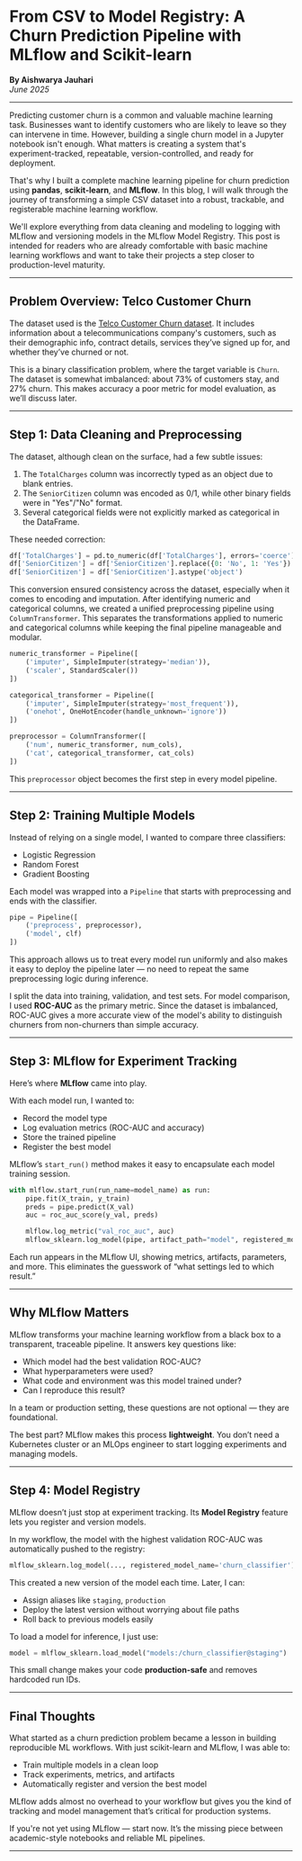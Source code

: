 # From CSV to Model Registry: A Churn Prediction Pipeline with MLflow and Scikit-learn

**By Aishwarya Jauhari**\
*June 2025*

---

Predicting customer churn is a common and valuable machine learning task. Businesses want to identify customers who are likely to leave so they can intervene in time. However, building a single churn model in a Jupyter notebook isn't enough. What matters is creating a system that's experiment-tracked, repeatable, version-controlled, and ready for deployment.

That's why I built a complete machine learning pipeline for churn prediction using **pandas**, **scikit-learn**, and **MLflow**. In this blog, I will walk through the journey of transforming a simple CSV dataset into a robust, trackable, and registerable machine learning workflow.

We'll explore everything from data cleaning and modeling to logging with MLflow and versioning models in the MLflow Model Registry. This post is intended for readers who are already comfortable with basic machine learning workflows and want to take their projects a step closer to production-level maturity.

---

## Problem Overview: Telco Customer Churn

The dataset used is the [Telco Customer Churn dataset](https://www.kaggle.com/datasets/blastchar/telco-customer-churn). It includes information about a telecommunications company's customers, such as their demographic info, contract details, services they’ve signed up for, and whether they’ve churned or not.

This is a binary classification problem, where the target variable is `Churn`. The dataset is somewhat imbalanced: about 73% of customers stay, and 27% churn. This makes accuracy a poor metric for model evaluation, as we’ll discuss later.

---

## Step 1: Data Cleaning and Preprocessing

The dataset, although clean on the surface, had a few subtle issues:

1. The `TotalCharges` column was incorrectly typed as an object due to blank entries.
2. The `SeniorCitizen` column was encoded as 0/1, while other binary fields were in "Yes"/"No" format.
3. Several categorical fields were not explicitly marked as categorical in the DataFrame.

These needed correction:

```python
df['TotalCharges'] = pd.to_numeric(df['TotalCharges'], errors='coerce')
df['SeniorCitizen'] = df['SeniorCitizen'].replace({0: 'No', 1: 'Yes'})
df['SeniorCitizen'] = df['SeniorCitizen'].astype('object')
```

This conversion ensured consistency across the dataset, especially when it comes to encoding and imputation. After identifying numeric and categorical columns, we created a unified preprocessing pipeline using `ColumnTransformer`. This separates the transformations applied to numeric and categorical columns while keeping the final pipeline manageable and modular.

```python
numeric_transformer = Pipeline([
    ('imputer', SimpleImputer(strategy='median')),
    ('scaler', StandardScaler())
])

categorical_transformer = Pipeline([
    ('imputer', SimpleImputer(strategy='most_frequent')),
    ('onehot', OneHotEncoder(handle_unknown='ignore'))
])

preprocessor = ColumnTransformer([
    ('num', numeric_transformer, num_cols),
    ('cat', categorical_transformer, cat_cols)
])
```

This `preprocessor` object becomes the first step in every model pipeline.

---

## Step 2: Training Multiple Models

Instead of relying on a single model, I wanted to compare three classifiers:

- Logistic Regression
- Random Forest
- Gradient Boosting

Each model was wrapped into a `Pipeline` that starts with preprocessing and ends with the classifier.

```python
pipe = Pipeline([
    ('preprocess', preprocessor),
    ('model', clf)
])
```

This approach allows us to treat every model run uniformly and also makes it easy to deploy the pipeline later — no need to repeat the same preprocessing logic during inference.

I split the data into training, validation, and test sets. For model comparison, I used **ROC-AUC** as the primary metric. Since the dataset is imbalanced, ROC-AUC gives a more accurate view of the model's ability to distinguish churners from non-churners than simple accuracy.

---

## Step 3: MLflow for Experiment Tracking

Here’s where **MLflow** came into play.

With each model run, I wanted to:

- Record the model type
- Log evaluation metrics (ROC-AUC and accuracy)
- Store the trained pipeline
- Register the best model

MLflow’s `start_run()` method makes it easy to encapsulate each model training session.

```python
with mlflow.start_run(run_name=model_name) as run:
    pipe.fit(X_train, y_train)
    preds = pipe.predict(X_val)
    auc = roc_auc_score(y_val, preds)

    mlflow.log_metric("val_roc_auc", auc)
    mlflow_sklearn.log_model(pipe, artifact_path="model", registered_model_name="churn_classifier")
```

Each run appears in the MLflow UI, showing metrics, artifacts, parameters, and more. This eliminates the guesswork of “what settings led to which result.”

---

## Why MLflow Matters

MLflow transforms your machine learning workflow from a black box to a transparent, traceable pipeline. It answers key questions like:

- Which model had the best validation ROC-AUC?
- What hyperparameters were used?
- What code and environment was this model trained under?
- Can I reproduce this result?

In a team or production setting, these questions are not optional — they are foundational.

The best part? MLflow makes this process **lightweight**. You don’t need a Kubernetes cluster or an MLOps engineer to start logging experiments and managing models.

---

## Step 4: Model Registry

MLflow doesn’t just stop at experiment tracking. Its **Model Registry** feature lets you register and version models.

In my workflow, the model with the highest validation ROC-AUC was automatically pushed to the registry:

```python
mlflow_sklearn.log_model(..., registered_model_name='churn_classifier')
```

This created a new version of the model each time. Later, I can:

- Assign aliases like `staging`, `production`
- Deploy the latest version without worrying about file paths
- Roll back to previous models easily

To load a model for inference, I just use:

```python
model = mlflow_sklearn.load_model("models:/churn_classifier@staging")
```

This small change makes your code **production-safe** and removes hardcoded run IDs.

---

## Final Thoughts

What started as a churn prediction problem became a lesson in building reproducible ML workflows. With just scikit-learn and MLflow, I was able to:

- Train multiple models in a clean loop
- Track experiments, metrics, and artifacts
- Automatically register and version the best model

MLflow adds almost no overhead to your workflow but gives you the kind of tracking and model management that’s critical for production systems.

If you're not yet using MLflow — start now. It’s the missing piece between academic-style notebooks and reliable ML pipelines.

---



